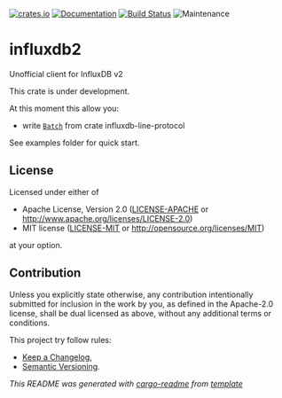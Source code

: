[![crates.io](https://img.shields.io/crates/v/influxdb2.svg)](https://crates.io/crates/influxdb2)
[![Documentation](https://docs.rs/influxdb2/badge.svg)](https://docs.rs/influxdb2/)
[![Build Status](https://cloud.drone.io/api/badges/xoac/influxdb2/status.svg)](https://cloud.drone.io/xoac/influxdb2)
![Maintenance](https://img.shields.io/badge/maintenance-activly--developed-brightgreen.svg)

# influxdb2

Unofficial client for InfluxDB v2

This crate is under development.

At this moment this allow you:
- write [`Batch`] from crate influxdb-line-protocol

See examples folder for quick start.

[`Batch`]:influxdb_line_protocol::Batch

## License

Licensed under either of

 * Apache License, Version 2.0
   ([LICENSE-APACHE](LICENSE-APACHE) or http://www.apache.org/licenses/LICENSE-2.0)
 * MIT license
   ([LICENSE-MIT](LICENSE-MIT) or http://opensource.org/licenses/MIT)

at your option.

## Contribution

Unless you explicitly state otherwise, any contribution intentionally submitted
for inclusion in the work by you, as defined in the Apache-2.0 license, shall be
dual licensed as above, without any additional terms or conditions.

This project try follow rules:
* [Keep a Changelog](https://keepachangelog.com/en/1.0.0/),
* [Semantic Versioning](https://semver.org/spec/v2.0.0.html).

_This README was generated with [cargo-readme](https://github.com/livioribeiro/cargo-readme) from [template](https://github.com/xoac/crates-io-lib-template)_
